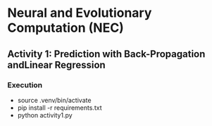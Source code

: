 # Neural and Evolutionary Computation (NEC)
## Activity 1: Prediction with Back-Propagation andLinear Regression


### Execution

- source .venv/bin/activate
- pip install -r requirements.txt
- python activity1.py